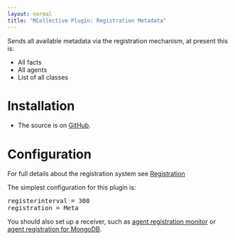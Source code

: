 ```yaml
---
layout: normal
title: "MCollective Plugin: Registration Metadata"
---
```


Sends all available metadata via the registration mechanism, at present this is:

 * All facts
 * All agents
 * List of all classes

Installation
============

 * The source is on [GitHub](https://github.com/puppetlabs/mcollective-plugins/tree/master/registration/).


Configuration
=============

For full details about the registration system see [Registration](http://docs.puppetlabs.com/mcollective/reference/plugins/registration.html)

The simplest configuration for this plugin is:

<pre>
registerinterval = 300
registration = Meta
</pre>

You should also set up a receiver, such as [agent registration monitor](agent_registration_monitor.html) or [agent registration for MongoDB](agent_registration_mongodb.html).
